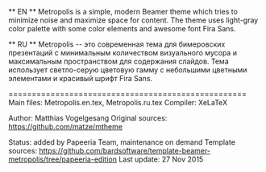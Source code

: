 ** EN **
Metropolis is a simple, modern Beamer theme which tries to minimize noise and maximize space for content. The theme uses light-gray color palette with some color elements and awesome font Fira Sans.


** RU **
Metropolis -- это современная тема для бимеровских презентаций с минимальным количеством визуального мусора и максимальным пространством для содержания слайдов. Тема использует светло-серую цветовую гамму с небольшими цветными элементами и красивый шрифт Fira Sans.

===================================================
Main files:       Metropolis.en.tex, Metropolis.ru.tex
Compiler:         XeLaTeX

Author:           Matthias Vogelgesang
Original sources: https://github.com/matze/mtheme

Status:           added by Papeeria Team, maintenance on demand
Template sources: https://github.com/bardsoftware/template-beamer-metropolis/tree/papeeria-edition
Last update:      27 Nov 2015